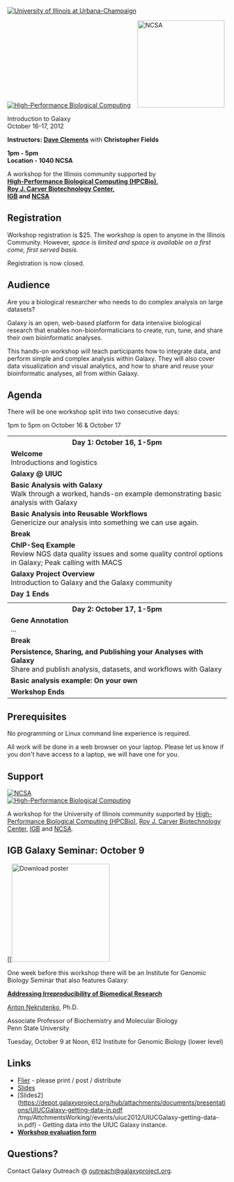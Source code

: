 <div class='center'> 

<a href='http://illinois.edu/'><img src="/src/images/logos/UIUCLogo310.jpg" alt="University of Illinois at Urbana-Champaign" /></a>


<a href='http://hpcbio.illinois.edu/'><img src="/src/images/logos/UIUC_HPCBio.png" alt="High-Performance Biological Computing" /></a> &nbsp;&nbsp; <a href='http://www.ncsa.illinois.edu/'><img src="/src/images/logos/NCSALogo220.png" alt="NCSA" width="200px" /></a>

<div class='title'>Introduction to Galaxy<br />October 16-17, 2012</div>

**Instructors: [Dave Clements](/src/people/dave-clements/index.md)** with **Christopher Fields**

**1pm - 5pm<br /> Location - 1040 NCSA**

A workshop for the Illinois community supported by<br /> **[High-Performance Biological Computing (HPCBio)](http://hpcbio.illinois.edu/),<br />[Roy J. Carver Biotechnology Center](http://www.biotech.uiuc.edu/), <br /> [IGB](http://www.igb.uiuc.edu/) and [NCSA](http://www.ncsa.illinois.edu/)**</div>

## Registration

Workshop registration is $25. The workshop is open to anyone in the Illinois Community.  However, *space is limited and space is available on a first come, first served basis.*

Registration is now closed.

## Audience

Are you a biological researcher who needs to do complex analysis on large datasets?

Galaxy is an open, web-based platform for data intensive biological research that enables non-bioinformaticians to create, run, tune, and share their own bioinformatic analyses.

This hands-on workshop will teach participants how to integrate data, and perform simple and complex analysis within Galaxy.  They will also cover data visualization and visual analytics, and how to share and reuse your bioinformatic analyses, all from within Galaxy.

## Agenda

There will be one workshop split into two consecutive days:

1pm to 5pm on October 16 & October 17

<table>
  <tr class="th" >
    <th style=" text-align: center;"> Day 1: October 16, 1-5pm </th>
  </tr>
  <tr>
    <td> <strong>Welcome</strong><div class='indent'>Introductions and logistics</div> </td>
  </tr>
  <tr>
    <td> <strong>Galaxy @ UIUC</strong> </td>
  </tr>
  <tr>
    <td> <strong>Basic Analysis with Galaxy</strong><div class='indent'>Walk through a worked, hands-on example demonstrating basic analysis with Galaxy</div> </td>
  </tr>
  <tr>
    <td> <strong>Basic Analysis into Reusable Workflows</strong><div class='indent'>Genericize our analysis into something we can use again.</div> </td>
  </tr>
  <tr>
    <td> <strong>Break</strong> </td>
  </tr>
  <tr>
    <td> <strong>ChIP-Seq Example</strong><div class='indent'>Review NGS data quality issues and some quality control options in Galaxy; Peak calling with MACS</div> </td>
  </tr>
  <tr>
    <td> <strong>Galaxy Project Overview</strong><div class='indent'>Introduction to Galaxy and the Galaxy community</div> </td>
  </tr>
  <tr>
    <td> <strong>Day 1 Ends</strong> </td>
  </tr>
  <tr>
    <td colspan=1> </td>
  </tr>
  <tr class="th" >
    <th style=" text-align: center;"> Day 2: October 17, 1-5pm </th>
  </tr>
  <tr>
    <td> <strong>Gene Annotation</strong><div class='indent'>...</div> </td>
  </tr>
  <tr>
    <td> <strong>Break</strong> </td>
  </tr>
  <tr>
    <td> <strong>Persistence, Sharing, and Publishing your Analyses with Galaxy</strong><div class='indent'>Share and publish analysis, datasets, and workflows with Galaxy</div> </td>
  </tr>
  <tr>
    <td> <strong>Basic analysis example: On your own</strong> </td>
  </tr>
  <tr>
    <td> <strong>Workshop Ends</strong> </td>
  </tr>
</table>


## Prerequisites

No programming or Linux command line experience is required.

All work will be done in a web browser on your laptop. Please let us know if you don't have access to a laptop, we will have one for you.

## Support

<div class='right'><a href='http://www.ncsa.illinois.edu/'><img src="/src/images/logos/NCSALogo220.png" alt="NCSA" /></a></div> 
<div class='right'><a href='http://hpcbio.illinois.edu/'><img src="/src/images/logos/UIUC_HPCBio.png" alt="High-Performance Biological Computing" /></a></div>

A workshop for the University of Illinois community supported by [High-Performance Biological Computing (HPCBio)](http://hpcbio.illinois.edu/), [Roy J. Carver Biotechnology Center](http://www.biotech.uiuc.edu/), [IGB](http://www.igb.uiuc.edu/) and [NCSA](http://www.ncsa.illinois.edu/).

## IGB Galaxy Seminar: October 9

<div class='right'>[[<a href='http://www.igb.illinois.edu/sites/default/files/upload/Nekrutenko-1.pdf'><img src="/src/events/uiuc2012/IGBNekrutenkoTalkThumb.png" alt="Download poster" height="225" /></a></div>

One week before this workshop there will be an Institute for Genomic Biology Seminar that also features Galaxy:

<div class='indent'>

**[Addressing Irreproducibility of Biomedical Research](http://www.igb.illinois.edu/sites/default/files/upload/Nekrutenko-1.pdf)**

[Anton Nekrutenko](/src/people/anton/index.md), Ph.D.<br />

Associate Professor of Biochemistry and Molecular Biology<br />
Penn State University

Tuesday, October 9 at Noon, 612 Institute for Genomic Biology (lower level)
</div>

## Links

* [Flier](https://depot.galaxyproject.org/hub/attachments/events/uiuc2012/UIUCGalaxyWorkshopFlier.pdf) - please print / post / distribute
* [Slides](https://depot.galaxyproject.org/hub/attachments/documents/presentations/2012_UIUC.pdf)
* [Slides2](https://depot.galaxyproject.org/hub/attachments/documents/presentations/UIUCGalaxy-getting-data-in.pdf
/tmp/AttchmentsWorking//events/uiuc2012/UIUCGalaxy-getting-data-in.pdf) - Getting data into the UIUC Galaxy instance.
* **[Workshop evaluation form](http://bit.ly/UIUCFeedback)**

## Questions?

Contact Galaxy Outreach @ [outreach@galaxyproject.org](mailto:outreach@galaxyproject.org).
